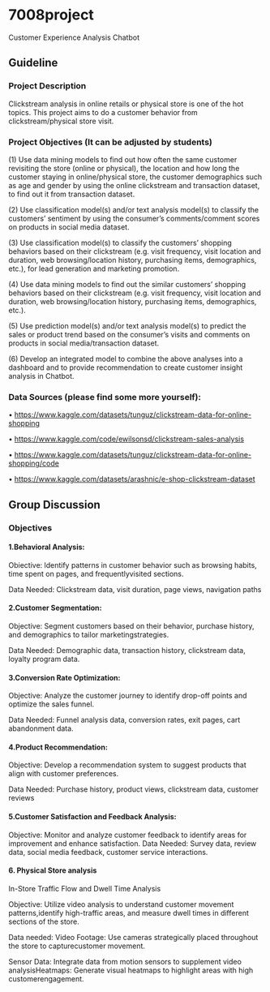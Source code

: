 # 7008project
Customer Experience Analysis Chatbot
## Guideline
### Project Description
Clickstream analysis in online retails or physical store is one of the hot topics.  This project aims to do a customer behavior from clickstream/physical store visit.  

### Project Objectives (It can be adjusted by students) 
(1)	Use data mining models to find out how often the same customer revisiting the store (online or physical), the location and how long the customer staying in online/physical store, the customer demographics such as age and gender by using the online clickstream and transaction dataset, to find out it from transaction dataset.

(2)	Use classification model(s) and/or text analysis model(s) to classify the customers’ sentiment by using the consumer’s comments/comment scores on products in social media dataset.

(3)	Use classification model(s) to classify the customers’ shopping behaviors based on their clickstream (e.g. visit frequency, visit location and duration, web browsing/location history, purchasing items, demographics, etc.), for lead generation and marketing promotion.

(4)	Use data mining models to find out the similar customers’ shopping behaviors based on their clickstream (e.g. visit frequency, visit location and duration, web browsing/location history, purchasing items, demographics, etc.).

(5)	Use prediction model(s) and/or text analysis model(s) to predict the sales or product trend based on the consumer’s visits and comments on products in social media/transaction dataset.

(6)	Develop an integrated model to combine the above analyses into a dashboard and to provide recommendation to create customer insight analysis in Chatbot.

### Data Sources (please find some more yourself):
•	https://www.kaggle.com/datasets/tunguz/clickstream-data-for-online-shopping

•	https://www.kaggle.com/code/ewilsonsd/clickstream-sales-analysis

•	https://www.kaggle.com/datasets/tunguz/clickstream-data-for-online-shopping/code

•	https://www.kaggle.com/datasets/arashnic/e-shop-clickstream-dataset


## Group Discussion
### Objectives
#### 1.Behavioral Analysis:

Obiective: ldentify patterns in customer behavior such as browsing habits, time spent on pages, and frequentlyvisited sections.

Data Needed: Clickstream data, visit duration, page views, navigation paths

#### 2.Customer Segmentation:

Objective: Segment customers based on their behavior, purchase history, and demographics to tailor marketingstrategies.

Data Needed: Demographic data, transaction history, clickstream data, loyalty program data.

#### 3.Conversion Rate Optimization:
Objective: Analyze the customer journey to identify drop-off points and optimize the sales funnel.

Data Needed: Funnel analysis data, conversion rates, exit pages, cart abandonment data.
#### 4.Product Recommendation:
Objective: Develop a recommendation system to suggest products that align with customer preferences.

Data Needed: Purchase history, product views, clickstream data, customer reviews
#### 5.Customer Satisfaction and Feedback Analysis:
Objective: Monitor and analyze customer feedback to identify areas for improvement and enhance satisfaction.
Data Needed: Survey data, review data, social media feedback, customer service interactions.

#### 6. Physical Store analysis
In-Store Traffic Flow and Dwell Time Analysis 

Objective: Utilize video analysis to understand customer movement patterns,identify high-traffic areas, and measure dwell times in different sections of the store.

Data needed:
Video Footage: Use cameras strategically placed throughout the store to capturecustomer movement.

Sensor Data: Integrate data from motion sensors to supplement video analysisHeatmaps: Generate visual heatmaps to highlight areas with high customerengagement.
































